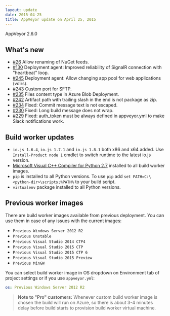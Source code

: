 ```yaml
---
layout: update
date: 2015-04-25
title: AppVeyor update on April 25, 2015
---
```


AppVeyor 2.6.0

## What's new

* [#26](https://github.com/appveyor/ci/issues/26) Allow renaming of NuGet feeds.
* [#130](https://github.com/appveyor/ci/issues/130) Deployment agent: Improved reliability of SignalR connection with "heartbeat" loop.
* [#245](https://github.com/appveyor/ci/issues/245) Deployment agent: Allow changing app pool for web applications (vdirs).
* [#243](https://github.com/appveyor/ci/issues/243) Custom port for SFTP.
* [#235](https://github.com/appveyor/ci/issues/235) Files content type in Azure Blob Deployment.
* [#242](https://github.com/appveyor/ci/issues/242) Artifact path with trailing slash in the end is not package as zip.
* [#234](https://github.com/appveyor/ci/issues/234) Fixed: Commit message text is not escaped.
* [#230](https://github.com/appveyor/ci/issues/230) Fixed: Long build message does not wrap.
* [#229](https://github.com/appveyor/ci/issues/229) Fixed: auth_token must be always defined in appveyor.yml to make Slack notifications work.


## Build worker updates

* `io.js 1.6.4`, `io.js 1.7.1` and `io.js 1.8.1` both x86 and x64 added. Use `Install-Product node 1` cmdlet to switch runtime to the latest io.js version.
* [Microsoft Visual C++ Compiler for Python 2.7](https://www.microsoft.com/en-us/download/details.aspx?id=44266) installed to all build worker images.
* `pip` is installed to all Python versions. To use `pip` add `set PATH=C:\<python-dir>\scripts;%PATH%` to your build script.
* `virtualenv` package installed to all Python versions.


## Previous worker images

There are build worker images available from previous deployment. You can use them in case of any issues with the current images:

* `Previous Windows Server 2012 R2`
* `Previous Unstable`
* `Previous Visual Studio 2014 CTP4`
* `Previous Visual Studio 2015 CTP`
* `Previous Visual Studio 2015 CTP 6`
* `Previous Visual Studio 2015 Preview`
* `Previous MinGW`

You can select build worker image in OS dropdown on Environment tab of project settings or if you use `appveyor.yml`:

```yaml
os: Previous Windows Server 2012 R2
```

> **Note to "Pro" customers:** Whenever custom build worker image is chosen the build will run on Azure, so there is about 3-4 minutes delay before build starts to provision build worker virtual machine.
